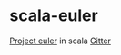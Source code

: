 # scala-euler
<a href="https://projecteuler.net/">Project euler</a> in scala
<a href="https://gitter.im/grijeshsaini/smart-doers?utm_source=share-link&utm_medium=link&utm_campaign=share-link">Gitter</a>
